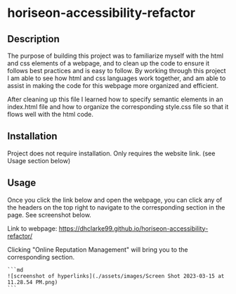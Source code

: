 # horiseon-accessibility-refactor

## Description

The purpose of building this project was to familiarize myself with the html and css elements of a webpage, and to clean up the code to ensure it follows best practices and is easy to follow. By working through this project I am able to see how html and css languages work together, and am able to assist in making the code for this webpage more organized and efficient. 

After cleaning up this file I learned how to specify semantic elements in an index.html file and how to organize the corresponding style.css file so that it flows well with the html code.


## Installation

Project does not require installation. Only requires the website link. (see Usage section below)

## Usage

Once you click the link below and open the webpage, you can click any of the headers on the top right to navigate to the corresponding section in the page. See screenshot below.

Link to webpage: https://dhclarke99.github.io/horiseon-accessibility-refactor/

Clicking "Online Reputation Management" will bring you to the corresponding section.

    ```md
    ![screenshot of hyperlinks](./assets/images/Screen Shot 2023-03-15 at 11.28.54 PM.png)
    ```



